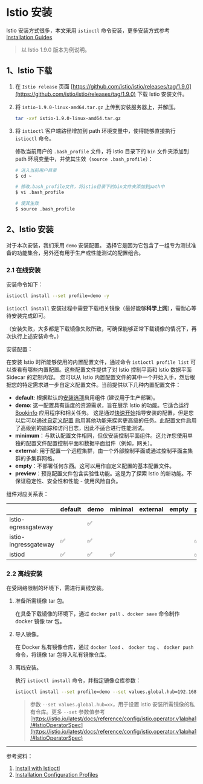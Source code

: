 # Istio 安装

Istio 安装方式很多，本文采用 `istioctl` 命令安装，更多安装方式参考 [Installation Guides](https://istio.io/latest/docs/setup/install/)

> 以 Istio 1.9.0 版本为例说明。

## 1、Istio 下载

1. 在 `Istio release` 页面 [https://github.com/istio/istio/releases/tag/1.9.0](https://github.com/istio/istio/releases/tag/1.9.0) 下载 Istio 安装文件。

2. 将 `istio-1.9.0-linux-amd64.tar.gz` 上传到安装服务器上，并解压。

   ```sh
   tar -xvf istio-1.9.0-linux-amd64.tar.gz
   ```

3. 将 `istioctl` 客户端路径增加到 path 环境变量中，使得能够直接执行 `istioctl` 命令。

   修改当前用户的 `.bash_profile` 文件，将 istio 目录下的 `bin` 文件夹添加到 path 环境变量中，并使其生效（`source .bash_profile`）：

   ```sh
   # 进入当前用户目录
   $ cd ~

   # 修改.bash_profile文件，将istio目录下的bin文件夹添加到path中
   $ vi .bash_profile

   # 使其生效
   $ source .bash_profile
   ```

## 2、Istio 安装

对于本次安装，我们采用 `demo` 安装配置。 选择它是因为它包含了一组专为测试准备的功能集合，另外还有用于生产或性能测试的配置组合。

### 2.1 在线安装

安装命令如下：

```sh
istioctl install --set profile=demo -y
```

`istioctl install` 安装过程中需要下载相关镜像（最好能够**科学上网**），需耐心等待安装完成即可。

（安装失败，大多都是下载镜像失败所致，可确保能够正常下载镜像的情况下，再次执行上述安装命令。）

安装配置：

在安装 Istio 时所能够使用的内置配置文件，通过命令 `istioctl profile list` 可以查看有哪些内置配置。这些配置文件提供了对 Istio 控制平面和 Istio 数据平面 Sidecar 的定制内容。 您可以从 Istio 内置配置文件的其中一个开始入手，然后根据您的特定需求进一步自定义配置文件。当前提供以下几种内置配置文件：

- **default**: 根据默认的[安装选项](https://istio.io/latest/docs/reference/config/installation-options/)启用组件 (建议用于生产部署)。
- **demo**: 这一配置具有适度的资源需求，旨在展示 Istio 的功能。它适合运行 [Bookinfo](https://istio.io/latest/zh/docs/examples/bookinfo/) 应用程序和相关任务。 这是通过[快速开始](https://istio.io/latest/zh/docs/setup/getting-started/)指导安装的配置，但是您以后可以通过[自定义配置](https://istio.io/latest/zh/docs/setup/install/istioctl/#customizing-the-configuration) 启用其他功能来探索更高级的任务。此配置文件启用了高级别的追踪和访问日志，因此不适合进行性能测试。
- **minimum**：与默认配置文件相同，但仅安装控制平面组件。这允许您使用单独的配置文件配置控制平面和数据平面组件（例如，网关）。
- **external**: 用于配置一个远程集群，由一个外部控制平面或通过控制平面主集群的多集群网格。
- **empty**：不部署任何东西。这可以用作自定义配置的基本配置文件。
- **preview**：预览配置文件包含实验性功能。这是为了探索 Istio 的新功能。不保证稳定性、安全性和性能 - 使用风险自负。

组件对应关系表：

|  | default | demo | minimal  | external | empty | preview |
| --- | --- | --- | --- | --- | ---  | --- |
| istio-egressgateway | | ✅  | | | | |
| istio-ingressgateway | ✅  | ✅  | | | | ✅  |
| istiod | ✅  | ✅  | ✅  | | | ✅  |

### 2.2 离线安装

在受网络限制的环境下，需进行离线安装。

1. 准备所需镜像 tar 包。

   在具备下载镜像的环境下，通过 `docker pull` 、`docker save` 命令制作 docker 镜像 tar 包。

2. 导入镜像。

   在 Docker 私有镜像仓库，通过 `docker load` 、 `docker tag` 、 `docker push` 命令，将镜像 tar 包导入私有镜像仓库。

3. 离线安装。

   执行 `istioctl install` 命令，并指定镜像仓库参数：

   ```sh
   istioctl install --set profile=demo --set values.global.hub=192.168.161.100/istio -y
   ```

   > 参数 `--set values.global.hub=xx`，用于设置 istio 安装所需镜像的私有仓库。更多 `--set` 参数值参考[https://istio.io/latest/docs/reference/config/istio.operator.v1alpha1/#IstioOperatorSpec](https://istio.io/latest/docs/reference/config/istio.operator.v1alpha1/#IstioOperatorSpec)

---

参考资料：

1. [Install with Istioctl](https://istio.io/latest/docs/setup/install/istioctl/)
2. [Installation Configuration Profiles
](https://istio.io/latest/docs/setup/additional-setup/config-profiles/)
